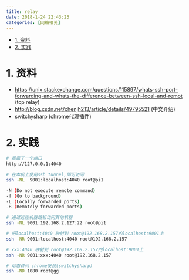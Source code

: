 ```yaml
---
title: relay
date: 2018-1-24 22:43:23
categories: [网络相关]
---
```



<!-- TOC -->

- [1. 资料](#1-资料)
- [2. 实践](#2-实践)

<!-- /TOC -->

<a id="markdown-1-资料" name="1-资料"></a>
# 1. 资料

* https://unix.stackexchange.com/questions/115897/whats-ssh-port-forwarding-and-whats-the-difference-between-ssh-local-and-remot (tcp relay)
* http://blog.csdn.net/chenjh213/article/details/49795521 (中文介绍)
* switchysharp (chrome代理插件)

<a id="markdown-2-实践" name="2-实践"></a>
# 2. 实践

```bash
# 暴露了一个端口
http://127.0.0.1:4040

# 在本机上使用ssh tunnel,即可访问
ssh -NL  9001:localhost:4040 root@pi1

-N (Do not execute remote command)
-f (Go to background)
-L (Locally forwarded ports)
-R (Remotely forwarded ports)

# 通过远程机器跳板访问其他机器
ssh -NL 9001:192.168.2.127:22 root@pi1

# 把localhost:4040 映射到 root@192.168.2.157的localhost:9001上
ssh -NR 9001:localhost:4040 root@192.168.2.157

# xxx:4040 映射到 root@192.168.2.157的localhost:9001上
ssh -NR 9001:xxx:4040 root@192.168.2.157

# 动态访问 chrome安装(switchysharp)
ssh -ND 1080 root@gg
```
